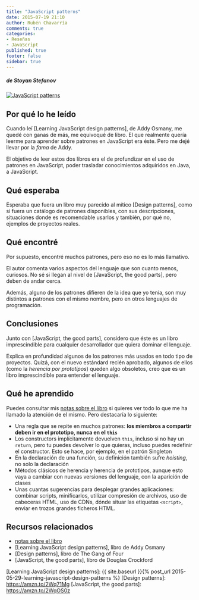```yaml
---
title: "JavaScript patterns"
date: 2015-07-19 21:10
author: Rubén Chavarría
comments: true
categories: 
- Reseñas
- JavaScript
published: true
footer: false
sidebar: true
---
```


##### de Stoyan Stefanov

[![JavaScript patterns](http://akamaicovers.oreilly.com/images/9780596806767/lrg.jpg)](https://amzn.to/2Ose83Z)

## Por qué lo he leído

Cuando leí [Learning JavaScript design patterns], de Addy Osmany, me quedé con
ganas de más, me equivoqué de libro. El que realmente quería leerme para
aprender sobre patrones en JavaScript era éste. Pero me dejé llevar por la
*fama* de Addy.

El objetivo de leer estos dos libros era el de profundizar en el uso de patrones
en JavaScript, poder trasladar conocimientos adquiridos en Java, a JavaScript.

<!-- more -->

## Qué esperaba

Esperaba que fuera un libro muy parecido al mítico [Design patterns], como si
fuera un catálogo de patrones disponibles, con sus descripciones, situaciones
donde es recomendable usarlos y también, por qué no, ejemplos de proyectos
reales.

## Qué encontré

Por supuesto, encontré muchos patrones, pero eso no es lo más llamativo.

El autor comenta varios aspectos del lenguaje que son cuanto menos, curiosos. No
sé si llegan al nivel de [JavaScript, the good parts], pero deben de andar 
cerca. 

Además, alguno de los patrones difieren de la idea que yo tenía, son muy
distintos a patrones con el mismo nombre, pero en otros lenguajes de
programación.

## Conclusiones

Junto con [JavaScript, the good parts], considero que éste es un libro imprescindible
para cualquier desarrollador que quiera dominar el lenguaje.

Explica en profundidad algunos de los patrones más usados en todo tipo de
proyectos. Quizá, con el nuevo estándard recién aprobado, algunos de ellos
(como la *herencia por prototipos*) queden algo obsoletos, creo que es
un libro imprescindible para entender el lenguaje.

## Qué he aprendido

Puedes consultar mis [notas sobre el libro] si quieres ver todo lo que me
ha llamado la atención de el mismo. Pero destacaría lo siguiente:

- Una regla que se repite en muchos patrones: **los miembros a compartir deben
ir en el prototipo, nunca en el `this`**
- Los constructors implícitamente devuelven `this`, incluso si no hay un
`return`, pero tu puedes devolver lo que quieras, incluso puedes redefinir el
constructor. Esto se hace, por ejemplo, en el patrón Singleton
- En la declaración de una función, su definición también sufre *hoisting*, no
solo la declaración
- Métodos clásicos de herencia y herencia de prototipos, aunque esto vaya a
cambiar con nuevas versiones del lenguaje, con la aparición de clases
- Unas cuantas sugerencias para desplegar grandes aplicaciones: combinar scripts,
minificarlos, utilizar compresión de archivos, uso de cabeceras HTML, uso de
CDNs, dónde situar las etiquetas `<script>`, enviar en trozos grandes ficheros
HTML.

## Recursos relacionados

- [notas sobre el libro]
- [Learning JavaScript design patterns], libro de Addy Osmany
- [Design patterns], libro de The Gang of Four
- [JavaScript, the good parts], libro de Douglas Crockford

[notas sobre el libro]: https://github.com/rchavarria/blog-post-incubator/blob/master/published-book-notes/javascript-patterns-by-stoyan-stefanov.markdown
[Learning JavaScript design patterns]: {{ site.baseurl }}{% post_url 2015-05-29-learning-javascript-design-patterns %}
[Design patterns]: https://amzn.to/2Wq71Mg
[JavaScript, the good parts]: https://amzn.to/2WqOS0z
